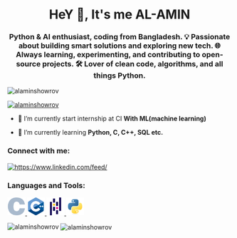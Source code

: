 <h1 align="center">HeY 👋, It's me AL-AMIN</h1>
<h3 align="center">Python & AI enthusiast, coding from Bangladesh.  
💡 Passionate about building smart solutions and exploring new tech.  
🌐 Always learning, experimenting, and contributing to open-source projects.  
🛠️ Lover of clean code, algorithms, and all things Python.</h3>

<p align="left"> <img src="https://komarev.com/ghpvc/?username=alaminshowrov&label=Profile%20views&color=0eb456&style=flat-square" alt="alaminshowrov" /> </p>

<p align="left"> <a href="https://github.com/ryo-ma/github-profile-trophy"><img src="https://github-profile-trophy.vercel.app/?username=alaminshowrov" alt="alaminshowrov" /></a> </p>

- 🔭 I’m currently start internship at CI **With ML(machine learning)**

- 🌱 I’m currently learning **Python, C, C++, SQL etc.**

<h3 align="left">Connect with me:</h3>
<p align="left">
<a href="https://linkedin.com/in/https://www.linkedin.com/feed/" target="blank"><img align="center" src="https://raw.githubusercontent.com/rahuldkjain/github-profile-readme-generator/master/src/images/icons/Social/linked-in-alt.svg" alt="https://www.linkedin.com/feed/" height="30" width="40" /></a>
</p>

<h3 align="left">Languages and Tools:</h3>
<p align="left"> <a href="https://www.cprogramming.com/" target="_blank" rel="noreferrer"> <img src="https://raw.githubusercontent.com/devicons/devicon/master/icons/c/c-original.svg" alt="c" width="40" height="40"/> </a> <a href="https://www.w3schools.com/cpp/" target="_blank" rel="noreferrer"> <img src="https://raw.githubusercontent.com/devicons/devicon/master/icons/cplusplus/cplusplus-original.svg" alt="cplusplus" width="40" height="40"/> </a> <a href="https://pandas.pydata.org/" target="_blank" rel="noreferrer"> <img src="https://raw.githubusercontent.com/devicons/devicon/2ae2a900d2f041da66e950e4d48052658d850630/icons/pandas/pandas-original.svg" alt="pandas" width="40" height="40"/> </a> <a href="https://www.python.org" target="_blank" rel="noreferrer"> <img src="https://raw.githubusercontent.com/devicons/devicon/master/icons/python/python-original.svg" alt="python" width="40" height="40"/> </a> </p>

<p><img align="left" src="https://github-readme-stats.vercel.app/api/top-langs?username=alaminshowrov&show_icons=true&locale=en&layout=compact" alt="alaminshowrov" /></p>

<p>&nbsp;<img align="center" src="https://github-readme-stats.vercel.app/api?username=alaminshowrov&show_icons=true&title_color=b80000&bg_color=ffffff&locale=en" alt="alaminshowrov" /></p>
